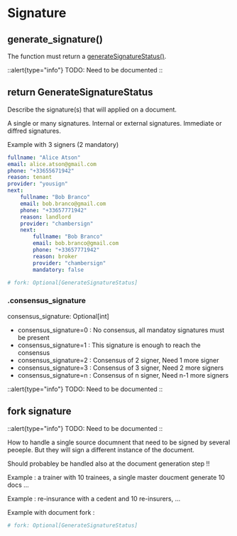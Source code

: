 # Signature




## generate_signature()

The function must return a [generateSignatureStatus()](#return-generatesignaturestatus).

::alert{type="info"}
TODO: Need to be documented
::


## return GenerateSignatureStatus


Describe the signature(s) that will applied on a document.

A single or many signatures.
Internal or external signatures.
Immediate or diffred signatures.


Example with 3 signers (2 mandatory)
```yaml
fullname: "Alice Atson"
email: alice.atson@gmail.com
phone: "+33655671942"
reason: tenant
provider: "yousign"
next:
    fullname: "Bob Branco"
    email: bob.branco@gmail.com
    phone: "+33657771942"
    reason: landlord
    provider: "chambersign"
    next:
        fullname: "Bob Branco"
        email: bob.branco@gmail.com
        phone: "+33657771942"
        reason: broker
        provider: "chambersign"
        mandatory: false

# fork: Optional[GenerateSignatureStatus]
```


### .consensus_signature

consensus_signature: Optional[int]


* consensus_signature=0 : No consensus, all mandatoy signatures must be present
* consensus_signature=1 : This signature is enough to reach the consensus
* consensus_signature=2 : Consensus of 2 signer, Need 1 more signer
* consensus_signature=3 : Consensus of 3 signer, Need 2 more signers
* consensus_signature=n : Consensus of n signer, Need n-1 more signers

::alert{type="info"}
TODO: Need to be documented
::



## fork signature


::alert{type="info"}
TODO: Need to be documented
::

How to handle a single source documnent that need to be signed by several peoeple.
But they will sign a different instance of the document.

Should probabley be handled also at the document generation step !!

Example : a trainer with 10 trainees, a single master doucment generate 10 docs ...

Example : re-insurance with a cedent and 10 re-insurers, ...

Example with document fork :
```yaml
# fork: Optional[GenerateSignatureStatus]
```


